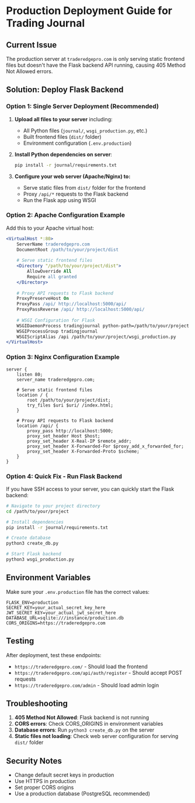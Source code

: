 # Production Deployment Guide for Trading Journal

## Current Issue
The production server at `traderedgepro.com` is only serving static frontend files but doesn't have the Flask backend API running, causing 405 Method Not Allowed errors.

## Solution: Deploy Flask Backend

### Option 1: Single Server Deployment (Recommended)

1. **Upload all files to your server** including:
   - All Python files (`journal/`, `wsgi_production.py`, etc.)
   - Built frontend files (`dist/` folder)
   - Environment configuration (`.env.production`)

2. **Install Python dependencies on server**:
   ```bash
   pip install -r journal/requirements.txt
   ```

3. **Configure your web server (Apache/Nginx) to:**
   - Serve static files from `dist/` folder for the frontend
   - Proxy `/api/*` requests to the Flask backend
   - Run the Flask app using WSGI

### Option 2: Apache Configuration Example

Add this to your Apache virtual host:

```apache
<VirtualHost *:80>
    ServerName traderedgepro.com
    DocumentRoot /path/to/your/project/dist
    
    # Serve static frontend files
    <Directory "/path/to/your/project/dist">
        AllowOverride All
        Require all granted
    </Directory>
    
    # Proxy API requests to Flask backend
    ProxyPreserveHost On
    ProxyPass /api/ http://localhost:5000/api/
    ProxyPassReverse /api/ http://localhost:5000/api/
    
    # WSGI Configuration for Flask
    WSGIDaemonProcess tradingjournal python-path=/path/to/your/project
    WSGIProcessGroup tradingjournal
    WSGIScriptAlias /api /path/to/your/project/wsgi_production.py
</VirtualHost>
```

### Option 3: Nginx Configuration Example

```nginx
server {
    listen 80;
    server_name traderedgepro.com;
    
    # Serve static frontend files
    location / {
        root /path/to/your/project/dist;
        try_files $uri $uri/ /index.html;
    }
    
    # Proxy API requests to Flask backend
    location /api/ {
        proxy_pass http://localhost:5000;
        proxy_set_header Host $host;
        proxy_set_header X-Real-IP $remote_addr;
        proxy_set_header X-Forwarded-For $proxy_add_x_forwarded_for;
        proxy_set_header X-Forwarded-Proto $scheme;
    }
}
```

### Option 4: Quick Fix - Run Flask Backend

If you have SSH access to your server, you can quickly start the Flask backend:

```bash
# Navigate to your project directory
cd /path/to/your/project

# Install dependencies
pip install -r journal/requirements.txt

# Create database
python3 create_db.py

# Start Flask backend
python3 wsgi_production.py
```

## Environment Variables

Make sure your `.env.production` file has the correct values:

```env
FLASK_ENV=production
SECRET_KEY=your_actual_secret_key_here
JWT_SECRET_KEY=your_actual_jwt_secret_here
DATABASE_URL=sqlite:///instance/production.db
CORS_ORIGINS=https://traderedgepro.com
```

## Testing

After deployment, test these endpoints:
- `https://traderedgepro.com/` - Should load the frontend
- `https://traderedgepro.com/api/auth/register` - Should accept POST requests
- `https://traderedgepro.com/admin` - Should load admin login

## Troubleshooting

1. **405 Method Not Allowed**: Flask backend is not running
2. **CORS errors**: Check CORS_ORIGINS in environment variables
3. **Database errors**: Run `python3 create_db.py` on the server
4. **Static files not loading**: Check web server configuration for serving `dist/` folder

## Security Notes

- Change default secret keys in production
- Use HTTPS in production
- Set proper CORS origins
- Use a production database (PostgreSQL recommended)
